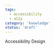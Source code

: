 ```yaml
---
tags:
  - accessibility
  - a11y
category: 'knowledge'
status: 'draft'
---
```


Accessibility Design
